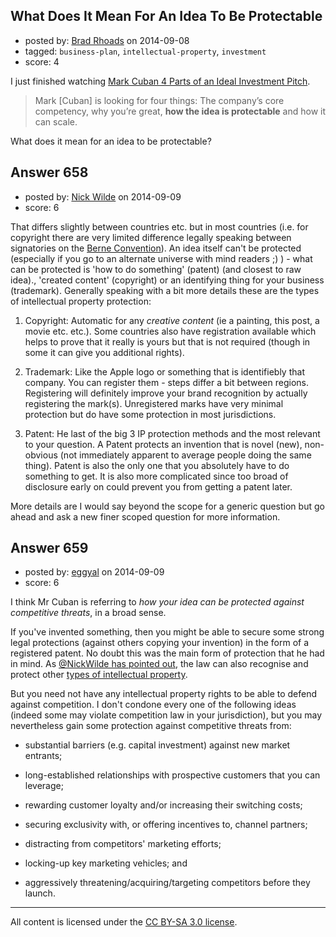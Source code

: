 ## What Does It Mean For An Idea To Be Protectable

- posted by: [Brad Rhoads](https://stackexchange.com/users/42121/brad-rhoads) on 2014-09-08
- tagged: `business-plan`, `intellectual-property`, `investment`
- score: 4

<p>I just finished watching <a href="http://techcrunch.com/2014/09/08/mark-cuban-explains-the-four-parts-of-an-ideal-investment-pitch/" rel="nofollow">Mark Cuban 4 Parts of an Ideal Investment Pitch</a>.</p>

<blockquote>
  <p>Mark [Cuban] is looking for four things: The company’s core competency, why
  you’re great, <strong>how the idea is protectable</strong> and how it can scale.</p>
</blockquote>

<p>What does it mean for an idea to be protectable?</p>



## Answer 658

- posted by: [Nick Wilde](https://stackexchange.com/users/454046/nick-wilde) on 2014-09-09
- score: 6

<p>That differs slightly between countries etc. but in most countries (i.e. for copyright there are very limited difference legally speaking between signatories on the <a href="http://en.wikipedia.org/wiki/Berne_Convention">Berne Convention</a>). An idea itself can't be protected (especially if you go to an alternate universe with mind readers ;) ) - what can be protected is 'how to do something' (patent) (and closest to raw idea)., 'created content' (copyright) or an identifying thing for your business (trademark). Generally speaking with a bit more details these are the types of intellectual property protection:</p>

<ol>
<li><p>Copyright: Automatic for any <em>creative content</em> (ie a painting, this post, a movie etc. etc.). Some countries also have registration available which helps to prove that it really is yours but that is not required (though in some it can give you additional rights). </p></li>
<li><p>Trademark: Like the Apple logo or something that is identifiebly that company. You can register them - steps differ a bit between regions. Registering will definitely improve your brand recognition by actually registering the mark(s). Unregistered marks have very minimal protection but do have some protection in most jurisdictions.</p></li>
<li><p>Patent: He last of the big 3 IP protection methods and the most relevant to your question. A Patent protects an invention that is novel (new), non-obvious (not immediately apparent to average people doing the same thing). Patent is also the only one that you absolutely have to do something to get. It is also more complicated since too broad of disclosure early on could prevent you from getting a patent later. </p></li>
</ol>

<p>More details are I would say beyond the scope for a generic question but go ahead and ask a new finer scoped question for more information.</p>



## Answer 659

- posted by: [eggyal](https://stackexchange.com/users/310184/eggyal) on 2014-09-09
- score: 6

<p>I think Mr Cuban is referring to <em>how your idea can be protected against competitive threats</em>, in a broad sense.</p>

<p>If you've invented something, then you might be able to secure some strong legal protections (against others copying your invention) in the form of a registered patent.  No doubt this was the main form of protection that he had in mind.  As <a href="https://startups.stackexchange.com/a/658">@NickWilde has pointed out</a>, the law can also recognise and protect other <a href="http://www.wipo.int/about-ip/en/index.html#ip" rel="nofollow noreferrer">types of intellectual property</a>.</p>

<p>But you need not have any intellectual property rights to be able to defend against competition.  I don't condone every one of the following ideas (indeed some may violate competition law in your jurisdiction), but you may nevertheless gain some protection against competitive threats from:</p>

<ul>
<li><p>substantial barriers (e.g. capital investment) against new market entrants;</p></li>
<li><p>long-established relationships with prospective customers that you can leverage;</p></li>
<li><p>rewarding customer loyalty and/or increasing their switching costs;</p></li>
<li><p>securing exclusivity with, or offering incentives to, channel partners;</p></li>
<li><p>distracting from competitors' marketing efforts;</p></li>
<li><p>locking-up key marketing vehicles; and</p></li>
<li><p>aggressively threatening/acquiring/targeting competitors before they launch.</p></li>
</ul>




---

All content is licensed under the [CC BY-SA 3.0 license](https://creativecommons.org/licenses/by-sa/3.0/).
